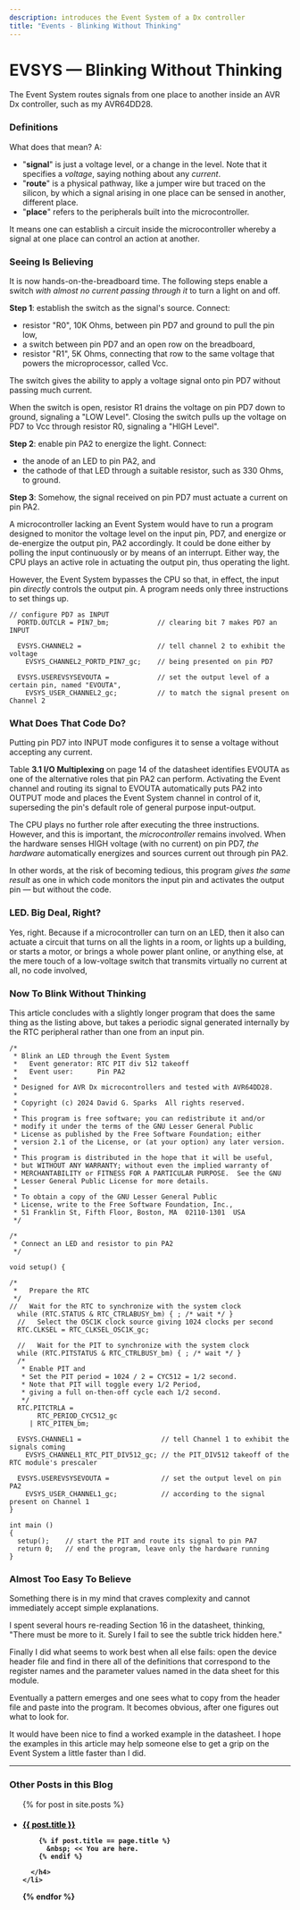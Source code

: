 ```yaml
---
description: introduces the Event System of a Dx controller
title: "Events - Blinking Without Thinking"
---
```


# EVSYS &mdash; Blinking Without Thinking

The Event System routes signals from one place to another inside an AVR Dx controller, such as my AVR64DD28.

### Definitions

What does that mean? A:

* "**signal**" is just a voltage level, or a change in the level. Note that it specifies a *voltage*, saying nothing about any *current*.
* "**route**" is a physical pathway, like a jumper wire but traced on the silicon, by which a signal arising in one place can be sensed in another, different place.
* "**place**" refers to the peripherals built into the microcontroller.

It means one can establish a circuit inside the microcontroller whereby a signal at one place can control an action at another.

### Seeing Is Believing

It is now hands-on-the-breadboard time. The following steps enable a switch *with almost no current passing through it* to turn a light on and off. 

**Step 1**: establish the switch as the signal's source. Connect:

* resistor "R0", 10K Ohms, between pin PD7 and ground to pull the pin low,
* a switch between pin PD7 and an open row on the breadboard,
* resistor "R1", 5K Ohms, connecting that row to the same voltage that powers the microprocessor, called Vcc. 

The switch gives the ability to apply a voltage signal onto pin PD7 without passing much current.

When the switch is open, resistor R1 drains the voltage on pin PD7 down to ground, signaling a "LOW Level". Closing the switch pulls up the voltage on PD7 to Vcc through resistor R0, signaling a "HIGH Level".

**Step 2**: enable pin PA2 to energize the light. Connect:
* the anode of an LED to pin PA2, and
* the cathode of that LED through a suitable resistor, such as 330 Ohms, to ground.

**Step 3**:
Somehow, the signal received on pin PD7 must actuate a current on pin PA2.

A microcontroller lacking an Event System would have to run a program designed to monitor the voltage level on the input pin, PD7, and energize or de-energize the output pin, PA2 accordingly. It could be done either by polling the input continuously or by means of an interrupt. Either way, the CPU plays an active role in actuating the output pin, thus operating the light.

However, the Event System bypasses the CPU so that, in effect, the input pin *directly* controls the output pin. A program needs only three instructions to set things up.

```
// configure PD7 as INPUT
  PORTD.OUTCLR = PIN7_bm;            // clearing bit 7 makes PD7 an INPUT

  EVSYS.CHANNEL2 =                   // tell channel 2 to exhibit the voltage
    EVSYS_CHANNEL2_PORTD_PIN7_gc;    // being presented on pin PD7

  EVSYS.USEREVSYSEVOUTA =            // set the output level of a certain pin, named "EVOUTA",
    EVSYS_USER_CHANNEL2_gc;          // to match the signal present on Channel 2
```

### What Does That Code Do?

Putting pin PD7 into INPUT mode configures it to sense a voltage without accepting any current. 

Table **3.1 I/O Multiplexing** on page 14 of the datasheet identifies EVOUTA as one of the alternative roles that pin PA2 can perform. Activating the Event channel and routing its signal to EVOUTA automatically puts PA2 into OUTPUT mode and places the Event System channel in control of it, superseding the pin's default role of general purpose input-output. 

The CPU plays no further role after executing the three instructions. However, and this is important, the *microcontroller* remains involved. When the hardware senses HIGH voltage (with no current) on pin PD7, *the hardware* automatically energizes and sources current out through pin PA2.

In other words, at the risk of becoming tedious, this program *gives the same result* as one in which code monitors the input pin and activates the output pin &mdash; but without the code.

### LED. Big Deal, Right?

Yes, right. Because if a microcontroller can turn on an LED, then it also can actuate a circuit that turns on all the lights in a room, or lights up a building, or starts a motor, or brings a whole power plant online, or anything else, at the mere touch of a low-voltage switch that transmits virtually no current at all, no code involved, 

### Now To Blink Without Thinking

This article concludes with a slightly longer program that does the same thing as the listing above, but takes a periodic signal generated internally by the RTC peripheral rather than one from an input pin.

```
/*
 * Blink an LED through the Event System
 *   Event generator: RTC PIT div 512 takeoff
 *   Event user:      Pin PA2
 *   
 * Designed for AVR Dx microcontrollers and tested with AVR64DD28.
 * 
 * Copyright (c) 2024 David G. Sparks  All rights reserved.
 *
 * This program is free software; you can redistribute it and/or
 * modify it under the terms of the GNU Lesser General Public
 * License as published by the Free Software Foundation; either
 * version 2.1 of the License, or (at your option) any later version.
 *
 * This program is distributed in the hope that it will be useful,
 * but WITHOUT ANY WARRANTY; without even the implied warranty of
 * MERCHANTABILITY or FITNESS FOR A PARTICULAR PURPOSE.  See the GNU
 * Lesser General Public License for more details.
 *
 * To obtain a copy of the GNU Lesser General Public
 * License, write to the Free Software Foundation, Inc., 
 * 51 Franklin St, Fifth Floor, Boston, MA  02110-1301  USA
 */

/*
 * Connect an LED and resistor to pin PA2
 */

void setup() {

/*  
 *   Prepare the RTC 
 */
//   Wait for the RTC to synchronize with the system clock
  while (RTC.STATUS & RTC_CTRLABUSY_bm) { ; /* wait */ }
  //   Select the OSC1K clock source giving 1024 clocks per second
  RTC.CLKSEL = RTC_CLKSEL_OSC1K_gc;

  //   Wait for the PIT to synchronize with the system clock
  while (RTC.PITSTATUS & RTC_CTRLBUSY_bm) { ; /* wait */ }
  /*   
   * Enable PIT and 
   * Set the PIT period = 1024 / 2 = CYC512 = 1/2 second.
   * Note that PIT will toggle every 1/2 Period,
   * giving a full on-then-off cycle each 1/2 second.
   */
  RTC.PITCTRLA = 
       RTC_PERIOD_CYC512_gc
     | RTC_PITEN_bm;  
     
  EVSYS.CHANNEL1 =                    // tell Channel 1 to exhibit the signals coming
    EVSYS_CHANNEL1_RTC_PIT_DIV512_gc; // the PIT_DIV512 takeoff of the RTC module's prescaler

  EVSYS.USEREVSYSEVOUTA =             // set the output level on pin PA2
    EVSYS_USER_CHANNEL1_gc;           // according to the signal present on Channel 1
}

int main ()
{
  setup();    // start the PIT and route its signal to pin PA7
  return 0;   // end the program, leave only the hardware running
}
```

### Almost Too Easy To Believe

Something there is in my mind that craves complexity and cannot immediately accept simple explanations.

I spent several hours re-reading Section 16 in the datasheet, thinking, "There must be more to it. Surely I fail to see the subtle trick hidden here."

Finally I did what seems to work best when all else fails: open the device header file and find in there all of the definitions that correspond to the register names and the parameter values named in the data sheet for this module.

Eventually a pattern emerges and one sees what to copy from the header file and paste into the program. It becomes obvious, after one figures out what to look for.

It would have been nice to find a worked example in the datasheet. I hope the examples in this article may help someone else to get a grip on the Event System a little faster than I did.

<hr />

### Other Posts in this Blog 

<ul>
  {% for post in site.posts %}
    <li>
      <h4>
        <a href="{{site.baseurl}}{{ post.url }}"       
        {% if post.title == page.title %}
           style="color: black;"
        {% endif %}>{{ post.title }}
        </a>
        
        {% if post.title == page.title %}
          &nbsp; << You are here.
        {% endif %}
        
      </h4>
    </li>
  {% endfor %}
</ul>
